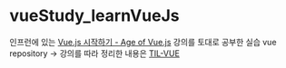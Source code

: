 # vueStudy_learnVueJs
인프런에 있는 [Vue.js 시작하기 - Age of Vue.js](https://www.inflearn.com/course/Age-of-Vuejs#) 강의를 토대로 공부한 실습 vue repository
-> 강의를 따라 정리한 내용은 [TIL-VUE](https://github.com/jina95/TIL/tree/master/Vue)

